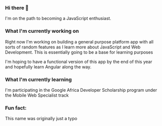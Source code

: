 ### Hi there 👋

<!--
**Zwelc/Zwelc** is a ✨ _special_ ✨ repository because its `README.md` (this file) appears on your GitHub profile.

Here are some ideas to get you started:

- 🔭 I’m currently working on ...
- 🌱 I’m currently learning ...
- 👯 I’m looking to collaborate on ...
- 🤔 I’m looking for help with ...
- 💬 Ask me about ...
- 📫 How to reach me: ...
- 😄 Pronouns: ...
- ⚡ Fun fact: ...
-->

I'm on the path to becoming a JavaScript enthusiast.

### What I'm currently working on
Right now I'm working on building a general purpose platform app with all sorts of random features as I learn more about JavaScript and Web Development. This is essentially going to be a base for learning purposes

I'm hoping to have a functional version of this app by the end of this year and hopefully learn Angular along the way.

### What I'm currently learning
I'm participating in the Google Africa Developer Scholarship program under the Mobile Web Specialist track

### Fun fact:
This name was originally just a typo
